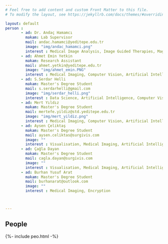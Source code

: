 ```yaml
---
# Feel free to add content and custom Front Matter to this file.
# To modify the layout, see https://jekyllrb.com/docs/themes/#overriding-theme-defaults

layout: default
person :
       - ad: Dr. Andaç Hamamcı
         makam: Lab Supervisor
         mail: andac.hamamci@yeditepe.edu.tr
         image: "img/andac_hamamci.png"
         interest : Medical Image Analysis, Image Guided Therapies, Magnetic Resonance Imaging, Neuroimaging, Artifical Intellegence In Medicine
       - ad: Ahmet Emin Yetkin
         makam: Research Assistant
         mail: ahmet.yetkin@yeditepe.edu.tr
         image: "img/ahmet_emin.PNG"
         interest : Medical Imaging, Computer Vision, Artificial Intelligence
       - ad: S.Serdar Helli
         makam: Master's Degree Student
         mail: s.serdarhelli@gmail.com 
         image: "img/serdar_helli.png"
         interest : Data Science, Artificial Intelligence, Computer Vision, Medical Imaging
       - ad: Mert Yıldız 
         makam: Master's Degree Student
         mail: mertefe.yildiz@std.yeditepe.edu.tr
         image: "img/mert_yildiz.png"
         interest : Medical Imaging, Computer Vision, Artificial Intelligence
       - ad: Aysen Çeliktaş 
         makam: Master's Degree Student
         mail: aysen.celiktas@surgivis.com
         image: ""
         interest : Visualisation, Medical Imaging, Artificial Intelligence
       - ad: Çağla Dayan 
         makam: Master's Degree Student
         mail: cagla.dayan@surgivis.com
         image: ""
         interest : Visualisation, Medical Imaging, Artificial Intelligence
       - ad: Burhan Yusuf Arat 
         makam: Master's Degree Student
         mail: burhanarat@outlook.com
         image: ""
         interest : Medical Imaging, Encryption



---
```


## People

{%- include peo.html -%}

